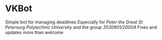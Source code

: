 # VKBot
Simple bot for managing deadlines
Especially for *Peter the Great St Petersurg Polytechnic University* and the group *3530901/20004*
Fixes and updates more than welcome
